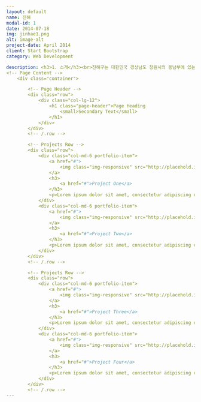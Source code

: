 ```yaml
---
layout: default
name: 진해
modal-id: 1
date: 2014-07-18
img: jinhae1.png
alt: image-alt
project-date: April 2014
client: Start Bootstrap
category: Web Development

description: <h3>1. 소개</h3><br>진해구는 대한민국 경상남도 창원시의 동남부에 있는 구이다. 동쪽은 부산광역시 강서구와 북쪽은 성산구, 진해시와 접하고, 서쪽은 마산만을 사이에 두고 마산합포구와 마주하며, 남쪽은 진해만을 사이에 두고 거제시와 마주한다. 한국 전쟁 당시 1950년부터 한국군과 UN군의 해군기지로 사용되면서 대한민국 해군의 중심기지로 자리잡았다. 진행항은 대한민국 해군의 모항이고, 해군 사관학교와 여러 사령부가 위치하고 있으며, 군항도시와 벚꽃축제로 유명하다.<br><br><h3>2. 위치</h3><br><P align><img src="진해.png"></P><br>경상남도 창원시 남동부에 위치하고 있다.<br><br><h3>3. 여행지</h3><br><img src="용추폭포.jpg"><br><h4>" 용추폭포 "</h4><br>여기에 흐르는 물의 맑기가 구슬같이 흰 바위들과 어울려 물이 흐른다기 보다는 바위가 흐른다는 느낌을 준다. 이 기암괴석을 이름하여 왕룡츄라 하듯이 흡사 하늘에서 내려온 용이 누웅있는 형상이다. 지금도 가끔씩 용녀가 내려와 목욕을 한다고 믿어지고 있을 정도이니 그 신비스런 경관을 상상할 수 있다. 이곳을 옥계동이라 부르며 용추폭포로 시작하여 아홉군데의 아름다운 경치가 있으니 이를 옥계구곡이라 부르는데 다움과 같다. <br><br> 1. 와룡추  2. 무송암  3. 탁령뇌  4. 고실탄  5. 일사대  6. 추월담  7. 청풍협  8. 귀유연  9. 농완계<br><br>용추폭포는 가평읍에서 북서쪽으로 계곡을 따라 6km 쯤 올라간 곳에 위치하며, 폭포가 있는 주차장(조옥동)에서 북서로 이어지는 계곡을 따라 올라가면 장장 10km가 넘는 계곡이 올라갈 수록 새로운 맛을 느끼게 한다. <br>특히 입구에서 30분쯤 올라간 지점의 크게 휘어져 들어간 굽이가 아름답다. 암벽과 능선을 바짝 끼고 굽이쳐 흐르는 물살이 보기 좋고 자연 풀장을 이룬 탕이 지나가는 사람을 부른다. 이후로도 올라가면서 펼쳐지는 정경이 각각 특이한 멋을 나타내고 있고 인적이 드물기 때문에 호젓한 맛을 즐길 수 있다.<br><br><br><br><P align></P><br>동남쪽 바닷가에 어마어마한 규모의 신항만이 들어서면서 생긴 해안산책로. 2015년까지 총 30선석의 컨테이너 부두가 들어선다. 기존 부산항의 선석이 22개인 것을 감안하면 부산항보다 더 큰 항구가 또 하나 생기는 셈이다. 거대한 컨테이너선이 접안하려면 선석하나가 수백 미터는 되어야 하니 30개 선석이면 얼마나 큰 부두인지 짐작이 갈 것이다. 진해와 부산 강서구 앞바다를 매립해서 만들어지는 신항만은 항만배후부지를 포함해 약 2천 8백 핵타르트에 달한다. 서해안의 간척사업 못지않은 새로운 국토가 생겨나고 있는 것이다. 산항만은 '부산 신항'으로 불리지만 실제로 차지하고 있는 영역은 진해가 훨씬 넓다. 그리고 부산 가덕도와 거제도를 잇는 길이 8.2 킬로미터의 거가대교도 진해 앞바다를 지나고 있어서 머지않아 진해는 조용하고 비밀스러운 해변에서 가장 활발한 무역기지이자 아름답고 세련된 해안 관광지로 거듭나게 될 것이다.<br><br><br><br><img src="흰돌매공원.jpg"><br><h4>" 흰돌메공원 "</h4><br>경남 진해시는 2007년 20일 오후 웅동 남문 휴게소(영길 해안도로변) 인근 천연림에 조성한 흰돌메공원 및 웅비대 개장식을 가졌다. 이날 개정된 흰돌메 공원은 73여미터의 산림면적에 진입로 72m(너비 1.8m)와 등산로 1.6km가 개설되고 92개소의 경관조명이 설치돼 있다. 또 맥문동과 단풍나무 등 모두 25종류 3만 3천여그루의 초화류 및 수목도 식재돼있다.<br><br><br><br><img src="흰여울길.jpg"><br><h4>" 흰여울길 "</h4><br>영도는 선사시대 조개무덤부터 봉래산 산신할매까지 문화와 역사가 남아있는 곳이다. 신선이 노닐던 신선동, 청학동 등 아름다운 자연환경을 즐길 수 있을 뿐만 아니라, 해녀할머니들이 물질해서 잡아온 싱싱한 해산물도 즉석에서 맛볼수 있다. 작은 제주라고 불릴 만큼 제주인들이 많이 살기도 한다. 지금은 영도 대교, 부산 대교, 남항 대교, 부산항대교까지 총 4개의 다리로 연결되어있어 섬이라고 하지만 교통이 매우 편리하다. 그 중에서도 남항을 끼고 있는 흰여울길은 따듯한 남쪽나라 느낌을 한껏 느낄 수 있는 매력적인 장소이다. 정겨운 골목길이 끝난 뒤 이어지는 절영 해안산로는 중리해변까지 해안을 따라 오르락내리락 할 수 있는 예쁜 조약돌길이다.<br><br><br><br><h3>4. 먹거리</h3><br><br><img src="고추장불고기정식.png">고추장 불고기 정식<br><br><br><img src="꼬치.png">숯불 닭꼬치<br><br><br><img src="순대야채볶음.png">순대야채볶음<br><br><br><img src="전.png">해물파전<br><br><br>
<!-- Page Content -->
    <div class="container">

        <!-- Page Header -->
        <div class="row">
            <div class="col-lg-12">
                <h1 class="page-header">Page Heading
                    <small>Secondary Text</small>
                </h1>
            </div>
        </div>
        <!-- /.row -->

        <!-- Projects Row -->
        <div class="row">
            <div class="col-md-6 portfolio-item">
                <a href="#">
                    <img class="img-responsive" src="http://placehold.it/700x400" alt="">
                </a>
                <h3>
                    <a href="#">Project One</a>
                </h3>
                <p>Lorem ipsum dolor sit amet, consectetur adipiscing elit. Nam viverra euismod odio, gravida pellentesque urna varius vitae.</p>
            </div>
            <div class="col-md-6 portfolio-item">
                <a href="#">
                    <img class="img-responsive" src="http://placehold.it/700x400" alt="">
                </a>
                <h3>
                    <a href="#">Project Two</a>
                </h3>
                <p>Lorem ipsum dolor sit amet, consectetur adipiscing elit. Nam viverra euismod odio, gravida pellentesque urna varius vitae.</p>
            </div>
        </div>
        <!-- /.row -->

        <!-- Projects Row -->
        <div class="row">
            <div class="col-md-6 portfolio-item">
                <a href="#">
                    <img class="img-responsive" src="http://placehold.it/700x400" alt="">
                </a>
                <h3>
                    <a href="#">Project Three</a>
                </h3>
                <p>Lorem ipsum dolor sit amet, consectetur adipiscing elit. Nam viverra euismod odio, gravida pellentesque urna varius vitae.</p>
            </div>
            <div class="col-md-6 portfolio-item">
                <a href="#">
                    <img class="img-responsive" src="http://placehold.it/700x400" alt="">
                </a>
                <h3>
                    <a href="#">Project Four</a>
                </h3>
                <p>Lorem ipsum dolor sit amet, consectetur adipiscing elit. Nam viverra euismod odio, gravida pellentesque urna varius vitae.</p>
            </div>
        </div>
        <!-- /.row -->
---
```


